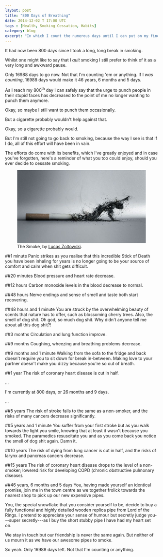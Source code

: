 ```yaml
---
layout: post
title: "800 Days of Breathing"
date: 2014-12-02 T 17:00 UTC
tags : [Health, Smoking Cessation, Habits]
category: blog
excerpt: "In which I count the numerous days until I can put on my finest suit, comb my grey hair, go to my local shop to pick up their most expensive ivory pipe and start smoking again."
---
```

It had now been 800 days since I took a long, long break in smoking.

Whilst one might like to say that I *quit* smoking I still prefer to think of it as a very long and awkward pause.

Only 16988 days to go now. Not that I'm counting 'em or anything. If I *was counting*, 16988 days would make it 46 years, 6 months and 5 days.

As I reach my 800<sup>th</sup> day I can safely say that the urge to punch people in their stupid faces has decreased to the point of me no longer wanting to punch them anymore.

Okay, so maybe I still want to punch them occasionally.

But a cigarette probably wouldn't help against that.

Okay, so a cigarette probably would.

But I'm still not going to go back to smoking, because the way I see is that if I do, all of this effort will have been in vain.

The efforts do come with its benefits, which I've greatly enjoyed and in case you've forgotten, here's a reminder of what you too could enjoy, should you ever decide to cessate smoking.

<figure>
	<img src="/assets/posts/2014/december/800-days-of-breathing/the-smoke-by-lucas-zoltowski.jpg" alt="Man made from ashes crawling out of cigarette butt">
	<figcaption>The Smoke, by <a href="http://lucaszoltowski.deviantart.com/">Lucas Zoltowski</a>.</figcaption>
</figure>

##1 minute
Panic strikes as you realise that this incredible Stick of Death you have been inhaling for years is no longer going to be your source of comfort and calm when shit gets difficult.

##20 minutes
Blood pressure and heart rate decrease.

##12 hours
Carbon monoxide levels in the blood decrease to normal.

##48 hours
Nerve endings and sense of smell and taste both start recovering.

##48 hours and 1 minute
You are struck by the overwhelming beauty of scents that nature has to offer, such as blossoming cherry trees. Also, the smell of dog shit. Oh god, so much dog shit. Why didn't anyone tell me about all this dog shit?!

##3 months
Circulation and lung function improve.

##9 months
Coughing, wheezing and breathing problems decrease.

##9 months and 1 minute
Walking from the sofa to the fridge and back doesn't require you to sit down for break in-between. Making love to your partner doesn't make you dizzy because you're so out of breath.

##1 year
The risk of coronary heart disease is cut in half.

...

I'm currently at 800 days, or 26 months and 9 days.

...

##5 years
The risk of stroke falls to the same as a non-smoker, and the risks of many cancers decrease significantly.

##5 years and 1 minute
You suffer from your first stroke but as you walk towards the light you smile, knowing that at least it wasn't because you smoked. The paramedics resuscitate you and as you come back you notice the smell of dog shit again. Damn it.

##10 years
The risk of dying from lung cancer is cut in half, and the risks of larynx and pancreas cancers decrease.

##15 years
The risk of coronary heart disease drops to the level of a non-smoker; lowered risk for developing COPD (chronic obstructive pulmonary disease).

##46 years, 6 months and 5 days
You, having made yourself an identical promise, join me in the town centre as we together frolick towards the nearest shop to pick up our new expensive pipes.

You, the special snowflake that you consider yourself to be, decide to buy a fully functional and highly detailed wooden replica pipe from Lord of the Rings. I pretend to appreciate your sense of humour but secretly judge you---super secretly---as I buy the short stubby pipe I have had my heart set on.

We stay in touch but our friendship is never the same again. But neither of us mourn it as we have our awesome pipes to smoke.

So yeah. Only 16988 days left. Not that I'm counting or anything.
